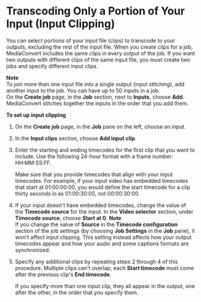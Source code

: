 # Transcoding Only a Portion of Your Input \(Input Clipping\)<a name="input-clipping-stitching"></a>

You can select portions of your input file \(clips\) to transcode to your outputs, excluding the rest of the input file\. When you create clips for a job, MediaConvert includes the same clips in every output of the job\. If you want two outputs with different clips of the same input file, you must create two jobs and specify different input clips\.

**Note**  
To join more than one input file into a single output \(input stitching\), add another input to the job\. You can have up to 50 inputs in a job\.   
On the **Create job** page, in the **Job** section, next to **Inputs**, choose **Add**\. MediaConvert stitches together the inputs in the order that you add them\.

**To set up input clipping**

1. On the **Create job** page, in the **Job** pane on the left, choose an input\.

1. In the **Input clips** section, choose **Add input clip**\.

1. Enter the starting and ending timecodes for the first clip that you want to include\. Use the following 24\-hour format with a frame number: HH:MM:SS:FF\.

   Make sure that you provide timecodes that align with your input timecodes\. For example, if your input video has embedded timecodes that start at 01:00:00:00, you would define the start timecode for a clip thirty seconds in as 01:00:30:00, not 00:00:30:00\. 

1. If your input doesn't have embedded timecodes, change the value of the **Timecode source** for the input\. In the **Video selector** section, under **Timecode source**, choose **Start at 0**\.
**Note**  
If you change the value of **Source** in the **Timecode configuration** section of the job settings \(by choosing **Job Settings** in the **Job** pane\), it won't affect input clipping\. This setting instead affects how your output timecodes appear and how your audio and some captions formats are synchronized\.

1. Specify any additional clips by repeating steps 2 through 4 of this procedure\. Multiple clips can't overlap; each **Start timecode** must come after the previous clip's **End timecode**\.

   If you specify more than one input clip, they all appear in the output, one after the other, in the order that you specify them\.